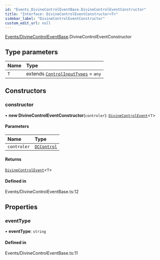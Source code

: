 ```yaml
---
id: "Events_DivineControlEventBase.DivineControlEventConstructor"
title: "Interface: DivineControlEventConstructor<T>"
sidebar_label: "DivineControlEventConstructor"
custom_edit_url: null
---
```


[Events/DivineControlEventBase](../modules/Events_DivineControlEventBase.md).DivineControlEventConstructor

## Type parameters

| Name | Type |
| :------ | :------ |
| `T` | extends [`ControlInputTypes`](../enums/Controls_Control_types.ControlInputTypes.md) = `any` |

## Constructors

### constructor

• **new DivineControlEventConstructor**(`controler`): [`DivineControlEvent`](../classes/Events_DivineControlEventBase.DivineControlEvent.md)\<`T`\>

#### Parameters

| Name | Type |
| :------ | :------ |
| `controler` | [`DCControl`](../classes/Controls_DCControl.DCControl.md) |

#### Returns

[`DivineControlEvent`](../classes/Events_DivineControlEventBase.DivineControlEvent.md)\<`T`\>

#### Defined in

Events/DivineControlEventBase.ts:12

## Properties

### eventType

• **eventType**: `string`

#### Defined in

Events/DivineControlEventBase.ts:11
